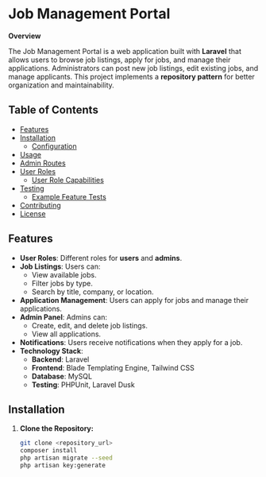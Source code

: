 # Job Management Portal

**Overview**

The Job Management Portal is a web application built with **Laravel** that allows users to browse job listings, apply for jobs, and manage their applications. Administrators can post new job listings, edit existing jobs, and manage applicants. This project implements a **repository pattern** for better organization and maintainability.

## Table of Contents

- [Features](#features)
- [Installation](#installation)
  - [Configuration](#configuration)
- [Usage](#usage)
- [Admin Routes](#admin-routes)
- [User Roles](#user-roles)
  - [User Role Capabilities](#user-role-capabilities)
- [Testing](#testing)
  - [Example Feature Tests](#example-feature-tests)
- [Contributing](#contributing)
- [License](#license)

## Features

- **User Roles**: Different roles for **users** and **admins**.
- **Job Listings**: Users can:
    - View available jobs.
    - Filter jobs by type.
    - Search by title, company, or location.
- **Application Management**: Users can apply for jobs and manage their applications.
- **Admin Panel**: Admins can:
    - Create, edit, and delete job listings.
    - View all applications.
- **Notifications**: Users receive notifications when they apply for a job.
- **Technology Stack**:
    - **Backend**: Laravel
    - **Frontend**: Blade Templating Engine, Tailwind CSS
    - **Database**: MySQL
    - **Testing**: PHPUnit, Laravel Dusk

## Installation

1. **Clone the Repository:**
   ```bash
   git clone <repository_url>
   composer install
   php artisan migrate --seed
   php artisan key:generate
